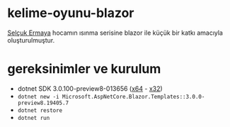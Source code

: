 # kelime-oyunu-blazor
[Selçuk Ermaya](https://github.com/se) hocamın ısınma serisine blazor ile küçük bir katkı amacıyla oluşturulmuştur.

# gereksinimler ve kurulum
- dotnet SDK 3.0.100-preview8-013656 ([x64](https://dotnet.microsoft.com/download/thank-you/dotnet-sdk-3.0.100-preview8-windows-x64-installer) - [x32](https://dotnet.microsoft.com/download/thank-you/dotnet-sdk-3.0.100-preview8-windows-x86-installer))
- ```dotnet new -i Microsoft.AspNetCore.Blazor.Templates::3.0.0-preview8.19405.7```
- ```dotnet restore```
- ```dotnet run```